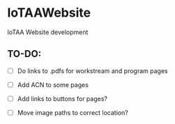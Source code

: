 # IoTAAWebsite
IoTAA Website development

## TO-DO:
- [ ]  Do links to .pdfs for workstream and program pages
- [ ]  Add ACN to some pages

- [ ]  Add links to buttons for pages?
- [ ]  Move image paths to correct location?